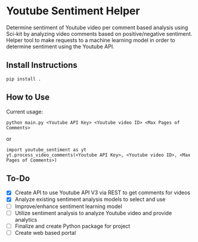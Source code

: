 # Youtube Sentiment Helper
Determine sentiment of Youtube video per comment based analysis using Sci-kit by analyzing video comments based on positive/negative sentiment. 
Helper tool to make requests to a machine learning model in order to determine sentiment using the Youtube API.

## Install Instructions
`pip install .`
## How to Use
Current usage:
```
python main.py <Youtube API Key> <Youtube video ID> <Max Pages of Comments>
```
or
```
import youtube_sentiment as yt
yt.process_video_comments(<Youtube API Key>, <Youtube video ID>, <Max Pages of Comments>) 
```
## To-Do
- [X] Create API to use Youtube API V3 via REST to get comments for videos
- [X] Analyze existing sentiment analysis models to select and use
- [ ] Improve/enhance sentiment learning model
- [ ] Utilize sentiment analysis to analyze Youtube video and provide analytics
- [ ] Finalize and create Python package for project 
- [ ] Create web based portal
